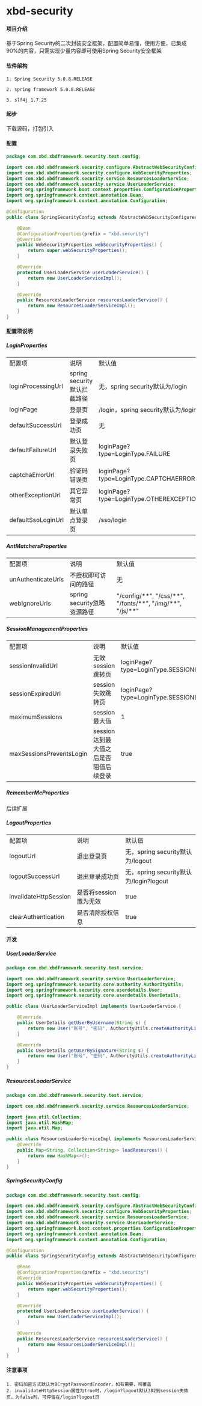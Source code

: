 # xbd-security

#### 项目介绍
基于Spring Security的二次封装安全框架，配置简单易懂，使用方便，已集成90%的内容，只需实现少量内容即可使用Spring Security安全框架

#### 软件架构
    1. Spring Security 5.0.8.RELEASE
    
    2. spring framework 5.0.8.RELEASE
    
    3. slf4j 1.7.25

#### 起步
下载源码，打包引入
#### 配置
```java
package com.xbd.xbdframework.security.test.config;

import com.xbd.xbdframework.security.configure.AbstractWebSecurityConfigurer;
import com.xbd.xbdframework.security.configure.WebSecurityProperties;
import com.xbd.xbdframework.security.service.ResourcesLoaderService;
import com.xbd.xbdframework.security.service.UserLoaderService;
import org.springframework.boot.context.properties.ConfigurationProperties;
import org.springframework.context.annotation.Bean;
import org.springframework.context.annotation.Configuration;

@Configuration
public class SpringSecurityConfig extends AbstractWebSecurityConfigurer {

    @Bean
    @ConfigurationProperties(prefix = "xbd.security")
    @Override
    public WebSecurityProperties webSecurityProperties() {
        return super.webSecurityProperties();
    }

    @Override
    protected UserLoaderService userLoaderService() {
        return new UserLoaderServiceImpl();
    }

    @Override
    public ResourcesLoaderService resourcesLoaderService() {
        return new ResourcesLoaderServiceImpl();
    }
}
```
#### 配置项说明
##### LoginProperties
<table>
    <tr>
        <td>配置项</td>
        <td>说明</td>
        <td>默认值</td>
    </tr>
    <tr>
        <td>loginProcessingUrl</td>
        <td>spring security默认拦截路径</td>
        <td>无，spring security默认为/login</td>
    </tr>
    <tr>
        <td>loginPage</td>
        <td>登录页</td>
        <td>/login，spring security默认为/login</td>
    </tr>
    <tr>
        <td>defaultSuccessUrl</td>
        <td>登录成功页</td>
        <td>无</td>
    </tr>
    <tr>
        <td>defaultFailureUrl</td>
        <td>默认登录失败页</td>
        <td>loginPage?type=LoginType.FAILURE</td>
    </tr>
    <tr>
        <td>captchaErrorUrl</td>
        <td>验证码错误页</td>
        <td>loginPage?type=LoginType.CAPTCHAERROR</td>
    </tr>
    <tr>
        <td>otherExceptionUrl</td>
        <td>其它异常页</td>
        <td>loginPage?type=LoginType.OTHEREXCEPTION</td>
    </tr>
    <tr>
        <td>defaultSsoLoginUrl</td>
        <td>默认单点登录页</td>
        <td>/sso/login</td>
    </tr>
</table>

##### AntMatchersProperties
<table>
    <tr>
        <td>配置项</td>
        <td>说明</td>
        <td>默认值</td>
    </tr>
    <tr>
        <td>unAuthenticateUrls</td>
        <td>不授权即可访问的路径</td>
        <td>无</td>
    </tr>
    <tr>
        <td>webIgnoreUrls</td>
        <td>spring security忽略资源路径</td>
        <td>"/config/**", "/css/**", "/fonts/**", "/img/**", "/js/**"</td>
    </tr>
</table>

##### SessionManagementProperties
<table>
    <tr>
        <td>配置项</td>
        <td>说明</td>
        <td>默认值</td>
    </tr>
    <tr>
        <td>sessionInvalidUrl</td>
        <td>无效session跳转页</td>
        <td>loginPage?type=LoginType.SESSIONINVALID</td>
    </tr>
    <tr>
        <td>sessionExpiredUrl</td>
        <td>session失效跳转页</td>
        <td>loginPage?type=LoginType.SESSIONEXPIRED</td>
    </tr>
    <tr>
        <td>maximumSessions</td>
        <td>session最大值</td>
        <td>1</td>
    </tr>
    <tr>
        <td>maxSessionsPreventsLogin</td>
        <td>session达到最大值之后是否阻值后续登录</td>
        <td>true</td>
    </tr>
</table>

##### RememberMeProperties
后续扩展
##### LogoutProperties
<table>
    <tr>
        <td>配置项</td>
        <td>说明</td>
        <td>默认值</td>
    </tr>
    <tr>
        <td>logoutUrl</td>
        <td>退出登录页</td>
        <td>无，spring security默认为/logout</td>
    </tr>
    <tr>
        <td>logoutSuccessUrl</td>
        <td>退出登录成功页</td>
        <td>无，spring security默认为/login?logout</td>
    </tr>
    <tr>
        <td>invalidateHttpSession</td>
        <td>是否将session置为无效</td>
        <td>true</td>
    </tr>
    <tr>
        <td>clearAuthentication</td>
        <td>是否清除授权信息</td>
        <td>true</td>
    </tr>
</table>

#### 开发

##### UserLoaderService
```java
package com.xbd.xbdframework.security.test.service;

import com.xbd.xbdframework.security.service.UserLoaderService;
import org.springframework.security.core.authority.AuthorityUtils;
import org.springframework.security.core.userdetails.User;
import org.springframework.security.core.userdetails.UserDetails;

public class UserLoaderServiceImpl implements UserLoaderService {

    @Override
    public UserDetails getUserByUsername(String s) {
        return new User("账号", "密码", AuthorityUtils.createAuthorityList(new String[] {}));
    }

    @Override
    public UserDetails getUserBySignature(String s) {
        return new User("账号", "密码", AuthorityUtils.createAuthorityList(new String[] {}));
    }
}
```
##### ResourcesLoaderService
```java
package com.xbd.xbdframework.security.test.service;

import com.xbd.xbdframework.security.service.ResourcesLoaderService;

import java.util.Collection;
import java.util.HashMap;
import java.util.Map;

public class ResourcesLoaderServiceImpl implements ResourcesLoaderService {
    @Override
    public Map<String, Collection<String>> loadResources() {
        return new HashMap<>();
    }
}
```

##### SpringSecurityConfig
```java
package com.xbd.xbdframework.security.test.config;

import com.xbd.xbdframework.security.configure.AbstractWebSecurityConfigurer;
import com.xbd.xbdframework.security.configure.WebSecurityProperties;
import com.xbd.xbdframework.security.service.ResourcesLoaderService;
import com.xbd.xbdframework.security.service.UserLoaderService;
import org.springframework.boot.context.properties.ConfigurationProperties;
import org.springframework.context.annotation.Bean;
import org.springframework.context.annotation.Configuration;

@Configuration
public class SpringSecurityConfig extends AbstractWebSecurityConfigurer {

    @Bean
    @ConfigurationProperties(prefix = "xbd.security")
    @Override
    public WebSecurityProperties webSecurityProperties() {
        return super.webSecurityProperties();
    }

    @Override
    protected UserLoaderService userLoaderService() {
        return new UserLoaderServiceImpl();
    }

    @Override
    public ResourcesLoaderService resourcesLoaderService() {
        return new ResourcesLoaderServiceImpl();
    }
}
```

#### 注意事项
    1. 密码加密方式默认为BCryptPasswordEncoder，如有需要，可覆盖
    2. invalidateHttpSession属性为true时，/login?logout默认302到session失效页，为false时，可停留在/login?logout页
